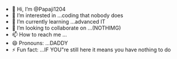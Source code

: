 - 👋 Hi, I’m @Papaji1204
- 👀 I’m interested in ...coding that nobody does
- 🌱 I’m currently learning ...advanced IT
- 💞️ I’m looking to collaborate on ...(NOTHIMG)
- 📫 How to reach me ...
- 😄 Pronouns: ...DADDY
- ⚡ Fun fact: ...IF YOU"re still here it means you have nothing to do

<!---
Papaji1204/Papaji1204 is a ✨ special ✨ repository because its `README.md` (this file) appears on your GitHub profile.
You can click the Preview link to take a look at your changes.
--->
